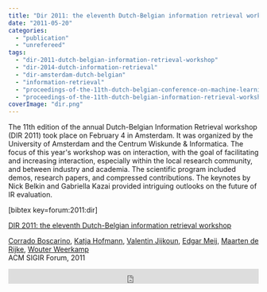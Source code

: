 ```yaml
---
title: "Dir 2011: the eleventh Dutch-Belgian information retrieval workshop"
date: "2011-05-20"
categories:
  - "publication"
  - "unrefereed"
tags:
  - "dir-2011-dutch-belgian-information-retrieval-workshop"
  - "dir-2014-dutch-information-retrieval"
  - "dir-amsterdam-dutch-belgian"
  - "information-retrieval"
  - "proceedings-of-the-11th-dutch-belgian-conference-on-machine-learning"
  - "proceedings-of-the-11th-dutch-belgian-information-retrieval-workshop"
coverImage: "dir.png"
---
```


The 11th edition of the annual Dutch-Belgian Information Retrieval workshop (DIR 2011) took place on February 4 in Amsterdam. It was organized by the University of Amsterdam and the Centrum Wiskunde & Informatica. The focus of this year's workshop was on interaction, with the goal of facilitating and increasing interaction, especially within the local research community, and between industry and academia. The scientific program included demos, research papers, and compressed contributions. The keynotes by Nick Belkin and Gabriella Kazai provided intriguing outlooks on the future of IR evaluation.

\[bibtex key=forum:2011:dir\]

[DIR 2011: the eleventh Dutch-Belgian information retrieval workshop](http://dl.acm.org/authorize?425372 "DIR 2011: the eleventh Dutch-Belgian information retrieval workshop")

[Corrado Boscarino](http://dl.acm.org/author_page.cfm?id=81485642508), [Katja Hofmann](http://dl.acm.org/author_page.cfm?id=81485654981), [Valentin Jijkoun](http://dl.acm.org/author_page.cfm?id=81309511039), [Edgar Meij](http://dl.acm.org/author_page.cfm?id=81363603916), [Maarten de Rijke](http://dl.acm.org/author_page.cfm?id=81485650096), [Wouter Weerkamp](http://dl.acm.org/author_page.cfm?id=81485654972)  
ACM SIGIR Forum, 2011

<iframe src="http://dl.acm.org/authorizestats?425372" width="100%" height="30" scrolling="no" frameborder="0">frames are not supported</iframe>
